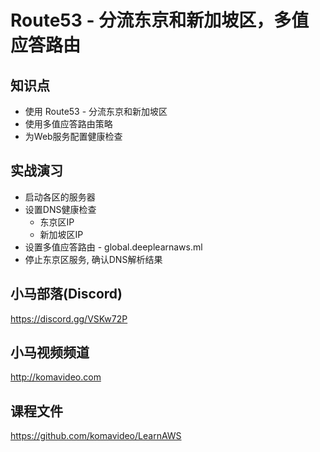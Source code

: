 Route53 - 分流东京和新加坡区，多值应答路由
=====================================

## 知识点

* 使用 Route53 - 分流东京和新加坡区
* 使用多值应答路由策略
* 为Web服务配置健康检查

## 实战演习

+ 启动各区的服务器
+ 设置DNS健康检查
  - 东京区IP
  - 新加坡区IP
+ 设置多值应答路由 - global.deeplearnaws.ml
+ 停止东京区服务, 确认DNS解析结果

## 小马部落(Discord)

https://discord.gg/VSKw72P

## 小马视频频道

http://komavideo.com

## 课程文件

https://github.com/komavideo/LearnAWS
